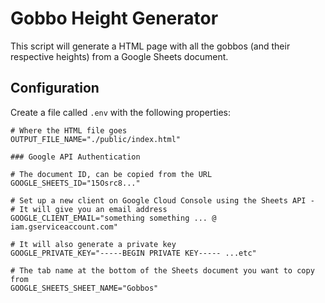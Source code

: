 # Gobbo Height Generator

This script will generate a HTML page with all the gobbos (and their respective heights) from a Google Sheets document.

## Configuration

Create a file called `.env` with the following properties:

```env
# Where the HTML file goes
OUTPUT_FILE_NAME="./public/index.html"

### Google API Authentication

# The document ID, can be copied from the URL
GOOGLE_SHEETS_ID="15Osrc8..."

# Set up a new client on Google Cloud Console using the Sheets API -
# It will give you an email address
GOOGLE_CLIENT_EMAIL="something something ... @ iam.gserviceaccount.com"

# It will also generate a private key
GOOGLE_PRIVATE_KEY="-----BEGIN PRIVATE KEY----- ...etc"

# The tab name at the bottom of the Sheets document you want to copy from
GOOGLE_SHEETS_SHEET_NAME="Gobbos"
```
